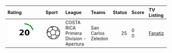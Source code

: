 | Rating                                                                                                                                 | Sport                                                                                                        | League                                    | Teams                 |   Status | Score   | TV Listing                                               |
|:---------------------------------------------------------------------------------------------------------------------------------------|:-------------------------------------------------------------------------------------------------------------|:------------------------------------------|:----------------------|---------:|:--------|:---------------------------------------------------------|
| <img src="https://raw.githubusercontent.com/BlakeDuncan25/Donut-SVG-Ratings/bac4e4a278175106499642192132b1786a9aec38/20.svg" alt="20"> | <img src="https://raw.githubusercontent.com/BlakeDuncan25/Donut-SVG-Ratings/master/soccer.png" alt="Soccer"> | COSTA RICA<br>Primera Division - Apertura | San Carlos<br>Zeledon |       25 | 0<br>0  | <a href="https://watch.fanatiz.com/channels">Fanatiz</a> |